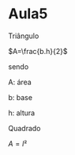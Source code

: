 # Aula5 

Triângulo 


$A=\frac{b.h}{2}$


sendo


A: área 

b: base

h: altura

Quadrado 


$A=l²$

